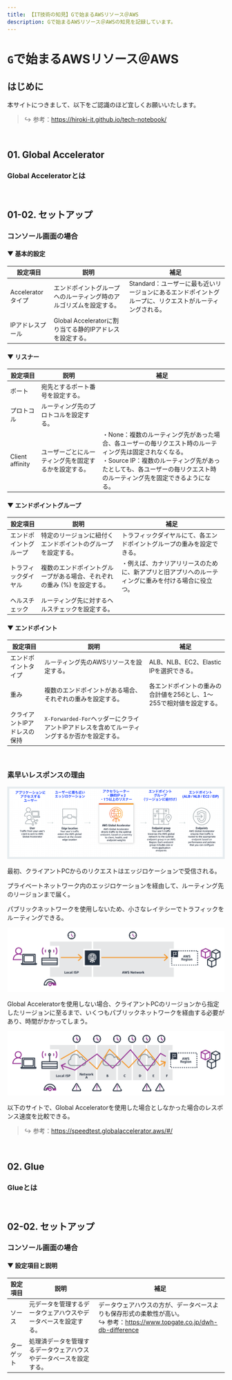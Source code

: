 ```yaml
---
title: 【IT技術の知見】Gで始まるAWSリソース＠AWS
description: Gで始まるAWSリソース＠AWSの知見を記録しています。
---
```


# `G`で始まるAWSリソース＠AWS

## はじめに

本サイトにつきまして、以下をご認識のほど宜しくお願いいたします。

> ↪️ 参考：https://hiroki-it.github.io/tech-notebook/

<br>

## 01. Global Accelerator

### Global Acceleratorとは

<br>

## 01-02. セットアップ

### コンソール画面の場合

#### ▼ 基本的設定

| 設定項目           | 説明                                                               | 補足                                                                                                   |
| ------------------ | ------------------------------------------------------------------ | ------------------------------------------------------------------------------------------------------ |
| Accelerator タイプ | エンドポイントグループへのルーティング時のアルゴリズムを設定する。 | Standard：ユーザーに最も近いリージョンにあるエンドポイントグループに、リクエストがルーティングされる。 |
| IPアドレスプール   | Global Acceleratorに割り当てる静的IPアドレスを設定する。           |                                                                                                        |

#### ▼ リスナー

| 設定項目        | 説明                                                 | 補足                                                                                                                                                                                                                              |
| --------------- | ---------------------------------------------------- | --------------------------------------------------------------------------------------------------------------------------------------------------------------------------------------------------------------------------------- |
| ポート          | 宛先とするポート番号を設定する。                     |                                                                                                                                                                                                                                   |
| プロトコル      | ルーティング先のプロトコルを設定する。               |                                                                                                                                                                                                                                   |
| Client affinity | ユーザーごとにルーティング先を固定するかを設定する。 | ・None：複数のルーティング先があった場合、各ユーザーの毎リクエスト時のルーティング先は固定されなくなる。<br>・Source IP：複数のルーティング先があったとしても、各ユーザーの毎リクエスト時のルーティング先を固定できるようになる。 |

#### ▼ エンドポイントグループ

| 設定項目               | 説明                                                                    | 補足                                                                                               |
| ---------------------- | ----------------------------------------------------------------------- | -------------------------------------------------------------------------------------------------- |
| エンドポイントグループ | 特定のリージョンに紐付くエンドポイントのグループを設定する。            | トラフィックダイヤルにて、各エンドポイントグループの重みを設定できる。                             |
| トラフィックダイヤル   | 複数のエンドポイントグループがある場合、それぞれの重み (%) を設定する。 | ・例えば、カナリアリリースのために、新アプリと旧アプリへのルーティングに重みを付ける場合に役立つ。 |
| ヘルスチェック         | ルーティング先に対するヘルスチェックを設定する。                        |                                                                                                    |

#### ▼ エンドポイント

| 設定項目                     | 説明                                                                                        | 補足                                                                |
| ---------------------------- | ------------------------------------------------------------------------------------------- | ------------------------------------------------------------------- |
| エンドポイントタイプ         | ルーティング先のAWSリソースを設定する。                                                     | ALB、NLB、EC2、Elastic IPを選択できる。                             |
| 重み                         | 複数のエンドポイントがある場合、それぞれの重みを設定する。                                  | 各エンドポイントの重みの合計値を256とし、1～255で相対値を設定する。 |
| クライアントIPアドレスの保持 | `X-Forwarded-For`ヘッダーにクライアントIPアドレスを含めてルーティングするか否かを設定する。 |                                                                     |

<br>

### 素早いレスポンスの理由

![GlobalAccelerator](https://raw.githubusercontent.com/hiroki-it/tech-notebook-images/master/images/GlobalAccelerator.png)

最初、クライアントPCからのリクエストはエッジロケーションで受信される。

プライベートネットワーク内のエッジロケーションを経由して、ルーティング先のリージョンまで届く。

パブリックネットワークを使用しないため、小さなレイテシーでトラフィックをルーティングできる。

![GlobalAccelerator導入後](https://raw.githubusercontent.com/hiroki-it/tech-notebook-images/master/images/GlobalAccelerator導入後.png)

Global Acceleratorを使用しない場合、クライアントPCのリージョンから指定したリージョンに至るまで、いくつもパブリックネットワークを経由する必要があり、時間がかかってしまう。

![GlobalAccelerator導入前](https://raw.githubusercontent.com/hiroki-it/tech-notebook-images/master/images/GlobalAccelerator導入前.png)

以下のサイトで、Global Acceleratorを使用した場合としなかった場合のレスポンス速度を比較できる。

> ↪️ 参考：https://speedtest.globalaccelerator.aws/#/

<br>

## 02. Glue

### Glueとは

<br>

## 02-02. セットアップ

### コンソール画面の場合

#### ▼ 設定項目と説明

| 設定項目   | 説明                                                               | 補足                                                                                                                         |
| ---------- | ------------------------------------------------------------------ | ---------------------------------------------------------------------------------------------------------------------------- |
| ソース     | 元データを管理するデータウェアハウスやデータベースを設定する。     | データウェアハウスの方が、データベースよりも保存形式の柔軟性が高い。<br>↪️ 参考：https://www.topgate.co.jp/dwh-db-difference |
| ターゲット | 処理済データを管理するデータウェアハウスやデータベースを設定する。 |                                                                                                                              |

<br>
